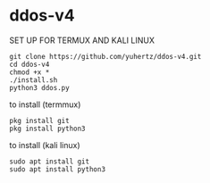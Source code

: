 # ddos-v4

SET UP FOR TERMUX AND KALI LINUX

```
git clone https://github.com/yuhertz/ddos-v4.git
cd ddos-v4
chmod +x *
./install.sh
python3 ddos.py
```

to install (termmux)
```
pkg install git
pkg install python3
```

to install (kali linux)
```
sudo apt install git
sudo apt install python3
```

